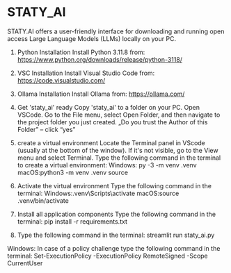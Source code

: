 # STATY_AI


STATY.AI offers a user-friendly interface for downloading and running open access Large Language Models (LLMs) locally on your PC.


1. Python Installation
Install Python 3.11.8 from: https://www.python.org/downloads/release/python-3118/

2. VSC Installation
Install Visual Studio Code from: https://code.visualstudio.com/

3. Ollama Installation
Install Ollama from: https://ollama.com/

4. Get 'staty_ai' ready
Copy 'staty_ai' to a folder on your PC. Open VSCode. Go to the File menu, select Open Folder, and then navigate to the project folder you just created.
„Do you trust the Author of this Folder” – click “yes”

5. create a virtual environment
Locate the Terminal panel in VScode (usually at the bottom of the window). If it's not visible, go to the View menu and select Terminal. Type the following command in the terminal to create a virtual environment:
Windows: py -3 -m venv .venv
macOS:python3 -m venv .venv source 

6. Activate the virtual environment
Type the following command in the terminal:
Windows:.venv\Scripts\activate
macOS:source .venv/bin/activate 

7. Install all application components
Type the following command in the terminal: 
pip install -r requirements.txt

8. Type the following command in the terminal:
streamlit run staty_ai.py

Windows: In case of a policy challenge type the following command in the terminal: Set-ExecutionPolicy -ExecutionPolicy RemoteSigned -Scope CurrentUser








